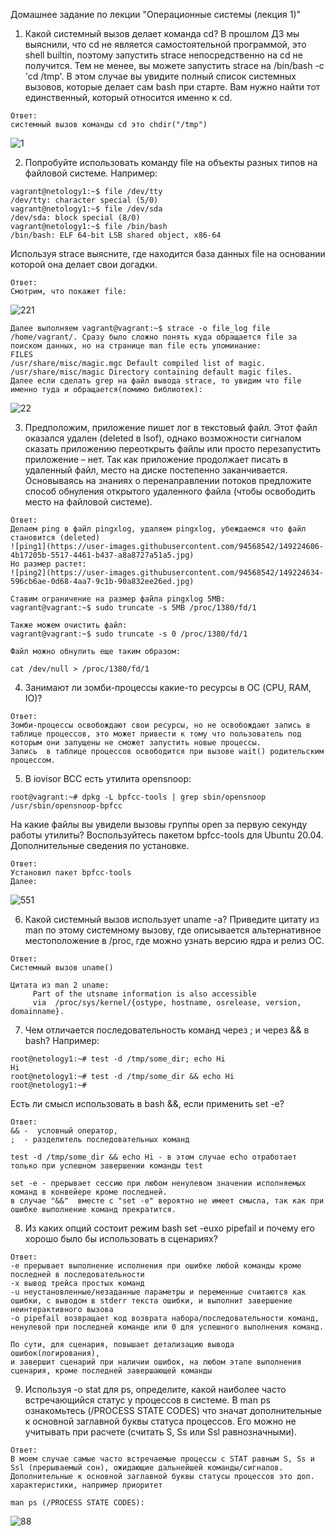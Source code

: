 Домашнее задание по лекции "Операционные системы (лекция 1)"

1. Какой системный вызов делает команда cd? В прошлом ДЗ мы выяснили, что cd не является самостоятельной программой, это shell builtin, поэтому запустить strace непосредственно на cd не получится. Тем не менее, вы можете запустить strace на /bin/bash -c 'cd /tmp'. В этом случае вы увидите полный список системных вызовов, которые делает сам bash при старте. Вам нужно найти тот единственный, который относится именно к cd.
```
Ответ:
системный вызов команды cd это chdir("/tmp")  
```
![1](https://user-images.githubusercontent.com/94568542/148833652-173b66e0-38fd-46a5-9734-2e1cf700d0b3.jpg)


2. Попробуйте использовать команду file на объекты разных типов на файловой системе. Например:
```
vagrant@netology1:~$ file /dev/tty
/dev/tty: character special (5/0)
vagrant@netology1:~$ file /dev/sda
/dev/sda: block special (8/0)
vagrant@netology1:~$ file /bin/bash
/bin/bash: ELF 64-bit LSB shared object, x86-64
```
Используя strace выясните, где находится база данных file на основании которой она делает свои догадки.
```
Ответ:
Смотрим, что покажет file:
```
![221](https://user-images.githubusercontent.com/94568542/149219768-f9359917-0718-4a92-8a6f-ce793dfe64fd.jpg)
```
Далее выполняем vagrant@vagrant:~$ strace -o file_log file /home/vagrant/. Сразу было сложно понять куда обращается file за поиском данных, но на странице man file есть упоминание:
FILES
/usr/share/misc/magic.mgc Default compiled list of magic.
/usr/share/misc/magic Directory containing default magic files.
Далее если сделать grep на файл вывода strace, то увидим что file именно туда и обращается(помимо библиотек):
```
![22](https://user-images.githubusercontent.com/94568542/149220121-55b15180-4bd5-4181-987b-b123a0d79ead.jpg)

3. Предположим, приложение пишет лог в текстовый файл. Этот файл оказался удален (deleted в lsof), однако возможности сигналом сказать приложению переоткрыть файлы или просто перезапустить приложение – нет. Так как приложение продолжает писать в удаленный файл, место на диске постепенно заканчивается. Основываясь на знаниях о перенаправлении потоков предложите способ обнуления открытого удаленного файла (чтобы освободить место на файловой системе).
```
Ответ:
Делаем ping в файл pingxlog, удаляем pingxlog, убеждаемся что файл становится (deleted)
![ping1](https://user-images.githubusercontent.com/94568542/149224606-4b17205b-5517-4461-b437-a8a8727a51a5.jpg)
Но размер растет:
![ping2](https://user-images.githubusercontent.com/94568542/149224634-596cb6ae-0d68-4aa7-9c1b-90a832ee26ed.jpg)

Ставим ограничение на размер файла pingxlog 5MB:
vagrant@vagrant:~$ sudo truncate -s 5MB /proc/1380/fd/1

Также можем очистить файл:
vagrant@vagrant:~$ sudo truncate -s 0 /proc/1380/fd/1

Файл можно обнулить еще таким образом: 

cat /dev/null > /proc/1380/fd/1
```
4. Занимают ли зомби-процессы какие-то ресурсы в ОС (CPU, RAM, IO)?
```
Ответ:
Зомби-процессы освобождают свои ресурсы, но не освобождают запись в таблице процессов, это может привести к тому что пользователь под которым они запущены не сможет запустить новые процессы. 
Запись  в таблице процессов освободится при вызове wait() родительским процессом. 
```
5. В iovisor BCC есть утилита opensnoop:
```
root@vagrant:~# dpkg -L bpfcc-tools | grep sbin/opensnoop
/usr/sbin/opensnoop-bpfcc
```
На какие файлы вы увидели вызовы группы open за первую секунду работы утилиты? Воспользуйтесь пакетом bpfcc-tools для Ubuntu 20.04. Дополнительные сведения по установке.
```
Ответ:
Установил пакет bpfcc-tools
Далее:
```
![551](https://user-images.githubusercontent.com/94568542/149229341-b59ecbf4-4a48-4ea1-a98c-9cf2aaaf9deb.jpg)

6. Какой системный вызов использует uname -a? Приведите цитату из man по этому системному вызову, где описывается альтернативное местоположение в /proc, где можно узнать версию ядра и релиз ОС.
```
Ответ:
Системный вызов uname()

Цитата из man 2 uname:
     Part of the utsname information is also accessible 
     via  /proc/sys/kernel/{ostype, hostname, osrelease, version, domainname}.                 
```

7. Чем отличается последовательность команд через ; и через && в bash? Например:
```
root@netology1:~# test -d /tmp/some_dir; echo Hi
Hi
root@netology1:~# test -d /tmp/some_dir && echo Hi
root@netology1:~#
```
Есть ли смысл использовать в bash &&, если применить set -e?
```
Ответ:
&& -  условный оператор, 
;  - разделитель последовательных команд

test -d /tmp/some_dir && echo Hi - в этом случае echo отработает только при успешном завершении команды test

set -e - прерывает сессию при любом ненулевом значении исполняемых команд в конвейере кроме последней.
в случае "&&"  вместе с "set -e" вероятно не имеет смысла, так как при ошибке выполнение команд прекратится. 
```
8. Из каких опций состоит режим bash set -euxo pipefail и почему его хорошо было бы использовать в сценариях?
```
Ответ:
-e прерывает выполнение исполнения при ошибке любой команды кроме последней в последовательности 
-x вывод трейса простых команд 
-u неустановленные/незаданные параметры и переменные считаются как ошибки, с выводом в stderr текста ошибки, и выполнит завершение неинтерактивного вызова
-o pipefail возвращает код возврата набора/последовательности команд, ненулевой при последней команде или 0 для успешного выполнения команд.

По сути, для сценария, повышает детализацию вывода ошибок(логирования), 
и завершит сценарий при наличии ошибок, на любом этапе выполнения сценария, кроме последней завершающей команды
```
9. Используя -o stat для ps, определите, какой наиболее часто встречающийся статус у процессов в системе. В man ps ознакомьтесь (/PROCESS STATE CODES) что значат дополнительные к основной заглавной буквы статуса процессов. Его можно не учитывать при расчете (считать S, Ss или Ssl равнозначными).
```
Ответ:
В моем случае самые часто встречаемые процессы с STAT равным S, Ss и Ssl (прерываемый сон), ожидающие дальнейшей команды/сигналов.
Дополнительные к основной заглавной буквы статусы процессов это доп. характеристики, например приоритет

man ps (/PROCESS STATE CODES):
```
![88](https://user-images.githubusercontent.com/94568542/149231081-03f56827-f160-4edb-82a6-ae76b3d72445.jpg)




